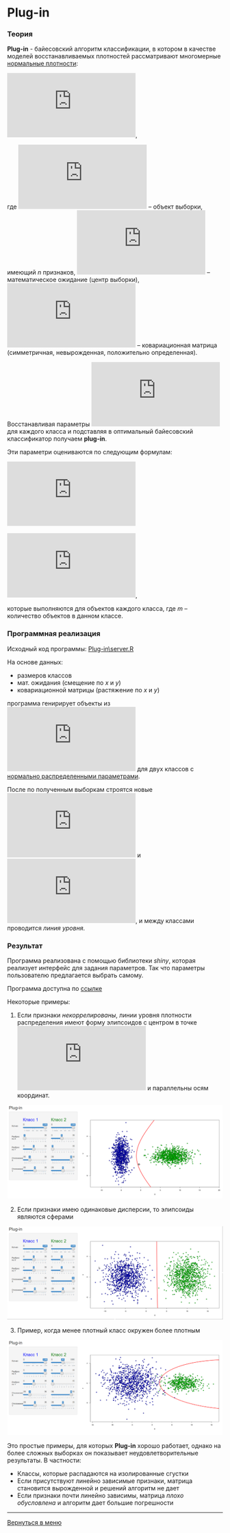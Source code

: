 # Plug-in

### Теория

**Plug-in** - байесовский алгоритм классификации, в котором в качестве
моделей восстанавливаемых плотностей рассматривают многомерные
<u>нормальные плотности</u>:

![](http://latex.codecogs.com/svg.latex?N%28x%3B%5Cmu%2C%5CSigma%29%20%3D%20%5Cfrac%7B1%7D%7B%5Csqrt%7B%282%5Cpi%29%5En%20%7C%5CSigma%7C%7D%7D%20%5Ccdot%20exp%5Cleft%28-%5Cfrac%7B1%7D%7B2%7D%28x%20-%20%5Cmu%29%5ET%20%5CSigma%5E%7B-1%7D%20%28x%20-%20%5Cmu%29%5Cright%29),

где ![](http://latex.codecogs.com/svg.latex?x%20%5Cin%20%5Cmathbb%7BR%7D%5En)
– объект выборки, имеющий *n* признаков,
![](http://latex.codecogs.com/svg.latex?%5Cmu%20%5Cin%20%5Cmathbb%7BR%7D%5En)
– математическое ожидание (центр выборки),
![](http://latex.codecogs.com/svg.latex?%5CSigma%20%5Cin%20%5Cmathbb%7BR%7D%5E%7Bn%20%5Ctimes%20n%7D)
– ковариационная матрица (симметричная, невырожденная, положительно
определенная).

Восстанавливая параметры
![](http://latex.codecogs.com/svg.latex?%5Cmu%2C%20%5CSigma)
для каждого класса и подставляя в оптимальный байесовский
классификатор получаем **plug-in**.

Эти параметри оцениваются по следующим формулам:

![](http://latex.codecogs.com/svg.latex?%5Chat%7B%5Cmu%7D%20%3D%20%5Cfrac%7B1%7D%7Bm%7D%20%24%24%5Csum_%7Bi%20%3D%201%7D%5E%7Bm%7D%20x_i%24%24)

![](http://latex.codecogs.com/svg.latex?%5Chat%7B%5CSigma%7D%20%3D%20%5Cfrac%7B1%7D%7Bm%20-%201%7D%20%24%24%5Csum_%7Bi%20%3D%201%7D%5E%7Bm%7D%20%28x_i%20-%20%5Chat%7B%5Cmu%7D%29%28x_i%20-%20%5Chat%7B%5Cmu%7D%29%5ET),

которые выполняются для объектов каждого класса,
где *m* – количество объектов в данном классе.

### Программная реализация

Исходный код программы: [Plug-in\server.R](../Plug-in/server.R)

На основе данных:

- размеров классов
- мат. ожидания (смещение по _х_ и _y_)
- ковариационной матрицы (растяжение по _x_ и _y_)

программа генирирует объекты из
![](http://latex.codecogs.com/svg.latex?%5Cmathbb%7BR%7D%5E2)
для двух классов с <u>нормально распределенными параметрами</u>.

После по полученным выборкам строятся новые
![](http://latex.codecogs.com/svg.latex?%5Chat%7B%5Cmu%7D)
и
![](http://latex.codecogs.com/svg.latex?%5Chat%7B%5CSigma%7D),
и между классами проводится *линия уровня*.

### Результат

Программа реализована с помощью библиотеки *shiny*, которая реализует
интерфейс для задания параметров. Так что параметры пользователю
предлагается выбрать самому.

Программа доступна по
[ссылке](https://dmitriypenetrator.shinyapps.io/plug-in/)

Некоторые примеры:

1) Если признаки _некоррелированы_, линии уровня плотности распределения
имеют форму элипсоидов с центром в точке
![](http://latex.codecogs.com/svg.latex?%5Chat%7B%5Cmu%7D)
и параллельны осям координат.

![](pict/Plug-in_1.png)

2) Если признаки имею одинаковые дисперсии, то элипсоиды являются сферами

![](pict/Plug-in_2.png)

3) Пример, когда менее плотный класс окружен более плотным

![](pict/Plug-in_3.png)

Это простые примеры, для которых __Plug-in__ хорошо работает, однако
на более сложных выборках он показывает неудовлетворительные результаты.
В частности:

- Классы, которые распадаются на изолированные сгустки
- Если присутствуют линейно зависимые признаки, матрица становится
вырожденной и решений алгоритм не дает
- Если признаки почти линейно зависимы, матрица _плохо обусловлена_ и
алгоритм дает большие погрешности

----

[Вернуться в меню](../../README.md)

